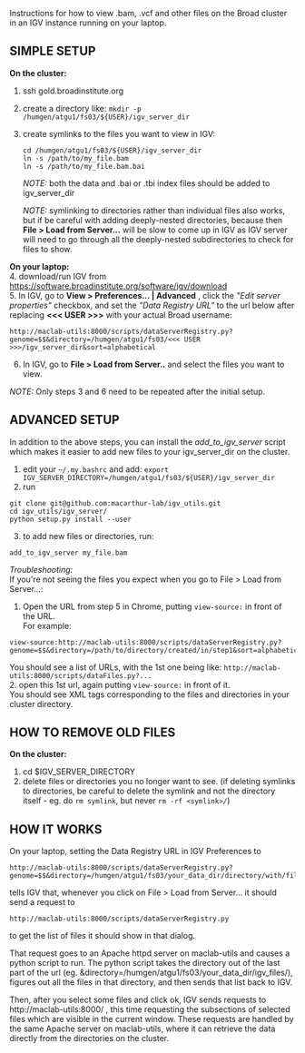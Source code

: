 Instructions for how to view .bam, .vcf and other files on the Broad cluster in an IGV instance running on your laptop.

SIMPLE SETUP
------------

**On the cluster:**  
1. ssh gold.broadinstitute.org
2. create a directory like: ```mkdir -p /humgen/atgu1/fs03/${USER}/igv_server_dir```
3. create symlinks to the files you want to view in IGV: 
      ```
      cd /humgen/atgu1/fs03/${USER}/igv_server_dir
      ln -s /path/to/my_file.bam
      ln -s /path/to/my_file.bam.bai
      ```
   *NOTE:* both the data and .bai or .tbi index files should be added to igv_server_dir   
   
   *NOTE:* symlinking to directories rather than individual files also works, but if be careful with adding deeply-nested directories, 
   because then **File > Load from Server...** will be slow to come up in IGV as IGV server will need to go through all the deeply-nested subdirectories to check for files to show.    


**On your laptop:**  
4. download/run IGV from https://software.broadinstitute.org/software/igv/download  
5. In IGV, go to **View > Preferences... | Advanced** , click the *"Edit server properties"* checkbox, and set the *"Data Registry URL"* to the url below after replacing **<<< USER >>>** with your actual Broad username:   
   
   ```
   http://maclab-utils:8000/scripts/dataServerRegistry.py?genome=$$&directory=/humgen/atgu1/fs03/<<< USER >>>/igv_server_dir&sort=alphabetical
   ```
6. In IGV, go to **File > Load from Server..** and select the files you want to view.

*NOTE:* Only steps 3 and 6 need to be repeated after the initial setup. 

ADVANCED SETUP
--------------

In addition to the above steps, you can install the *add_to_igv_server* script which makes it easier to add new files to your igv_server_dir on the cluster. 

1. edit your `~/.my.bashrc` and add: 
```export IGV_SERVER_DIRECTORY=/humgen/atgu1/fs03/${USER}/igv_server_dir```
2. run 
```
git clone git@github.com:macarthur-lab/igv_utils.git
cd igv_utils/igv_server/
python setup.py install --user
```
3. to add new files or directories, run:
```
add_to_igv_server my_file.bam
```

_Troubleshooting:_  
If you're not seeing the files you expect when you go to File > Load from Server...:  
1. Open the URL from step 5 in Chrome, putting `view-source:` in front of the URL.  
For example:    
```
view-source:http://maclab-utils:8000/scripts/dataServerRegistry.py?genome=$$&directory=/path/to/directory/created/in/step1&sort=alphabetical
```  
You should see a list of URLs, with the 1st one being like: `http://maclab-utils:8000/scripts/dataFiles.py?...`  
2. open this 1st url, again putting `view-source:` in front of it.  
You should see XML tags corresponding to the files and directories in your cluster directory.  


HOW TO REMOVE OLD FILES
-----------------------

**On the cluster:**  
1. cd $IGV_SERVER_DIRECTORY  
2. delete files or directories you no longer want to see.  (if
   deleting symlinks to directories, be careful to delete the symlink and not the directory itself - eg. do `rm symlink`, but never `rm -rf <symlink>/`)  



HOW IT WORKS
------------

On your laptop, setting the Data Registry URL in IGV Preferences to
```
http://maclab-utils:8000/scripts/dataServerRegistry.py?genome=$$&directory=/humgen/atgu1/fs03/your_data_dir/directory/with/files/you/want/to/view/in/igv
```   
tells IGV that, whenever you click on File > Load from Server... it should send a request to 
```
http://maclab-utils:8000/scripts/dataServerRegistry.py 
```
to get the list of files it should show in that dialog. 

That request goes to an Apache httpd server on maclab-utils and causes a python script to run. The python script takes the directory out of the last part of the url (eg. &directory=/humgen/atgu1/fs03/your_data_dir/igv_files/), 
figures out all the files in that directory, and then sends that list back to IGV.

Then, after you select some files and click ok, IGV sends requests to http://maclab-utils:8000/ , this time requesting the
subsections of selected files which are visible in the current window. These
requests are handled by the same Apache server on maclab-utils, where it can retrieve the data directly from the directories on the cluster.
